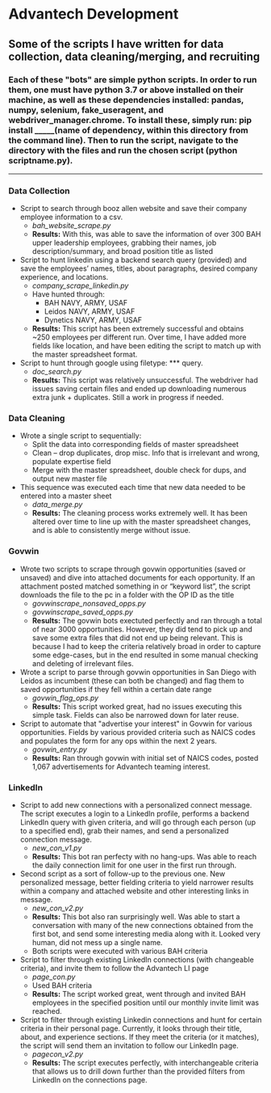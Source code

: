 # Advantech Development

## Some of the scripts I have written for data collection, data cleaning/merging, and recruiting

### Each of these "bots" are simple python scripts. In order to run them, one must have python 3.7 or above installed on their machine, as well as these dependencies installed: pandas, numpy, selenium, fake_useragent, and webdriver_manager.chrome. To install these, simply run: pip install _____(name of dependency, within this directory from the command line). Then to run the script, navigate to the directory with the files and run the chosen script (python scriptname.py).
---

### Data Collection
- Script to search through booz allen website and save their company employee information to a csv. 
   - *bah_website_scrape.py*
   - **Results:** With this, was able to save the information of over 300 BAH upper leadership employees, grabbing their names, job description/summary, and broad position title as listed
- Script to hunt linkedin using a backend search query (provided) and save the employees’ names, titles, about paragraphs, desired company experience, and locations. <br>
   - *company_scrape_linkedin.py*<br>
   - Have hunted through: 
      - BAH NAVY, ARMY, USAF 
      - Leidos NAVY, ARMY, USAF 
      - Dynetics NAVY, ARMY, USAF 
   - **Results:** This script has been extremely successful and obtains ~250 employees per different run. Over time, I have added more fields like location, and have been editing the script to match up with the master spreadsheet format. 
- Script to hunt through google using filetype: *** query.
   - *doc_search.py*
   - **Results:** This script was relatively unsuccessful. The webdriver had issues saving certain files and ended up downloading numerous extra junk + duplicates. Still a work in progress if needed.

### Data Cleaning
- Wrote a single script to sequentially: 
   - Split the data into corresponding fields of master spreadsheet 
   - Clean – drop duplicates, drop misc. Info that is irrelevant and wrong, populate expertise field 
   - Merge with the master spreadsheet, double check for dups, and output new master file 
- This sequence was executed each time that new data needed to be entered into a master sheet 
   - *data_merge.py*
   - **Results:** The cleaning process works extremely well. It has been altered over time to line up with the master spreadsheet changes, and is able to consistently merge without issue.
   
### Govwin
- Wrote two scripts to scrape through govwin opportunities (saved or unsaved) and dive into attached documents for each opportunity. If an attachment posted matched something in or “keyword list”, the script downloads the file to the pc in a folder with the OP ID as the title 
   - *govwinscrape_nonsaved_opps.py*
   - *govwinscrape_saved_opps.py*
   - **Results:** The govwin bots exectuted perfectly and ran through a total of near 3000 opportunities. However, they did tend to pick up and save some extra files that did not end up being relevant. This is because I had to keep the criteria relatively broad in order to capture some edge-cases, but in the end resulted in some manual checking and deleting of irrelevant files. 
- Wrote a script to parse through govwin opportunities in San Diego with Leidos as incumbent (these can both be changed) and flag them to saved opportunities if they fell within a certain date range  
   - *govwin_flag_ops.py*
   - **Results:** This script worked great, had no issues executing this simple task. Fields can also be narrowed down for later reuse. 
- Script to automate that "advertise your interest" in Govwin for various opportunities. Fields by various provided criteria such as NAICS codes and populates the form for any ops within the next 2 years.
   - *govwin_entry.py*
   - **Results:** Ran through govwin with initial set of NAICS codes, posted 1,067 advertisements for Advantech teaming interest. 

### LinkedIn
- Script to add new connections with a personalized connect message. The script executes a login to a LinkedIn profile, performs a backend LinkedIn query with given criteria, and will go through each person (up to a specified end), grab their names, and send a personalized connection message. 
   - *new_con_v1.py*
   - **Results:** This bot ran perfecty with no hang-ups. Was able to reach the daily connection limit for one user in the first run through.
- Second script as a sort of follow-up to the previous one. New personalized message, better fielding criteria to yield narrower results within a company and attached website and other interesting links in message.  
   - *new_con_v2.py*
   - **Results:** This bot also ran surprisingly well. Was able to start a conversation with many of the new connections obtained from the first bot, and send some interesting media along with it. Looked very human, did not mess up a single name. 
   - Both scripts were executed with various BAH criteria 
- Script to filter through existing LinkedIn connections (with changeable criteria), and invite them to follow the Advantech LI page 
   - *page_con.py*
   - Used BAH criteria
   - **Results:** The script worked great, went through and invited BAH employees in the specified position until our monthly invite limit was reached. 
- Script to filter through existing Linkedin connections and hunt for certain criteria in their personal page. Currently, it looks through their title, about, and experience sections. If they meet the criteria (or it matches), the script will send them an invitation to follow our LinkedIn page.
   - *pagecon_v2.py*
   - **Results:** The script executes perfectly, with interchangeable criteria that  allows us to drill down further than the provided filters from LinkedIn on the connections page. 
